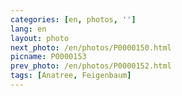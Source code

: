 ```yaml
---
categories: [en, photos, '']
lang: en
layout: photo
next_photo: /en/photos/P0000150.html
picname: P0000153
prev_photo: /en/photos/P0000152.html
tags: [Anatree, Feigenbaum]
---
```

